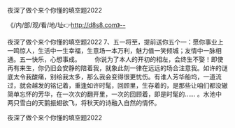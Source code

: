 夜深了做个来个你懂的填空题2022

《/内/部/观/看/地/址👉http://d8s8.com》--

夜深了做个来个你懂的填空题2022	7、五一将至，提前送你五个一：愿你事业上一鸣惊人，生活中一生幸福，生意场一本万利，魅力值一笑倾城；友情中一脉相通。五一快乐，心想事成。
　　你说为了本人的开初的相左，会终生不娶！即使再有来生，你仍旧会安静的陪着我，就象此刻一律在远远的场合注意我。如许的谜底太令我酸痛，别给我太多，那么我会变得很更忧伤。有谁人芳华船坞，一道流过，就会越发的铭记着，重逢如许时髦，回顾里，生存着的，是那些让咱们都没辙简单忘怀的芳华，在一次次的翻开里，一次的回顾着，即是时髦的……
。水池中两只雪白的天鹅振翅欲飞，将秋天的诗融入自然的情怀。





夜深了做个来个你懂的填空题2022
